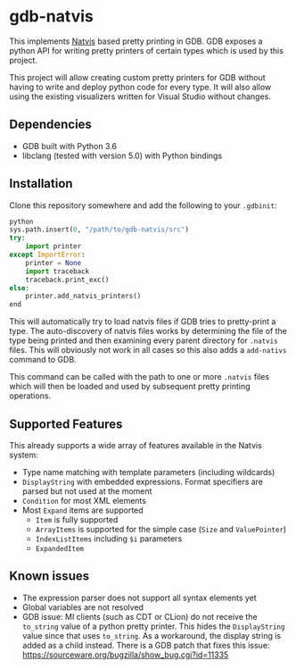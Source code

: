# gdb-natvis
This implements [Natvis](https://msdn.microsoft.com/en-us/library/jj620914.aspx) based pretty printing in GDB.
GDB exposes a python API for writing pretty printers of certain types which is used by this project.

This project will allow creating custom pretty printers for GDB without having to write and deploy python code
for every type. It will also allow using the existing visualizers written for Visual Studio without changes.

## Dependencies
- GDB built with Python 3.6
- libclang (tested with version 5.0) with Python bindings

## Installation
Clone this repository somewhere and add the following to your `.gdbinit`:
```python
python
sys.path.insert(0, "/path/to/gdb-natvis/src")
try:
    import printer
except ImportError:
    printer = None
    import traceback
    traceback.print_exc()
else:
    printer.add_natvis_printers()
end
```

This will automatically try to load natvis files if GDB tries to pretty-print a type. The auto-discovery of natvis
files works by determining the file of the type being printed and then examining every parent directory for `.natvis`
files. This will obviously not work in all cases so this also adds a `add-nativs` command to GDB.

This command can be called with the path to one or more `.natvis` files which will then be loaded and used by subsequent
pretty printing operations.

## Supported Features
This already supports a wide array of features available in the Natvis system:
- Type name matching with template parameters (including wildcards)
- `DisplayString` with embedded expressions. Format specifiers are parsed but not used at the moment
- `Condition` for most XML elements
- Most `Expand` items are supported
  - `Item` is fully supported
  - `ArrayItems` is supported for the simple case (`Size` and `ValuePointer`)
  - `IndexListItems` including `$i` parameters
  - `ExpandedItem`

## Known issues
- The expression parser does not support all syntax elements yet
- Global variables are not resolved
- GDB issue: MI clients (such as CDT or CLion) do not receive the `to_string` value of a python pretty printer. This hides the `DisplayString` value since that uses `to_string`. As a workaround, the display string is added as a child instead. There is a GDB patch that fixes this issue: https://sourceware.org/bugzilla/show_bug.cgi?id=11335
